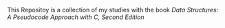 This Repositoy is a collection of my studies with the book _Data Structures: A Pseudocode Approach with C, Second Edition_
